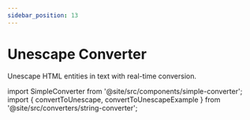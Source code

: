 ```yaml
---
sidebar_position: 13
---
```


# Unescape Converter

Unescape HTML entities in text with real-time conversion.

import SimpleConverter from '@site/src/components/simple-converter';
import { convertToUnescape, convertToUnescapeExample } from '@site/src/converters/string-converter';

<SimpleConverter
  conversion={convertToUnescape}
  placeholder="Enter escaped HTML to unescape..."
  language="text"
  exampleInput={convertToUnescapeExample.input}
  showPreview={true}
  previewMode="inline"
/>
